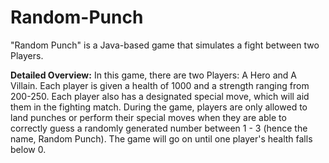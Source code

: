 # Random-Punch
"Random Punch" is a Java-based game that simulates a fight between two Players.

**Detailed Overview:**
In this game, there are two Players: A Hero and A Villain. Each player is given a health of 1000
and a strength ranging from 200-250. Each player also has a designated special move, which will
aid them in the fighting match. During the game, players are only allowed to land punches or
perform their special moves when they are able to correctly guess a randomly generated number between
1 - 3 (hence the name, Random Punch). The game will go on until one player's health falls below 0.
